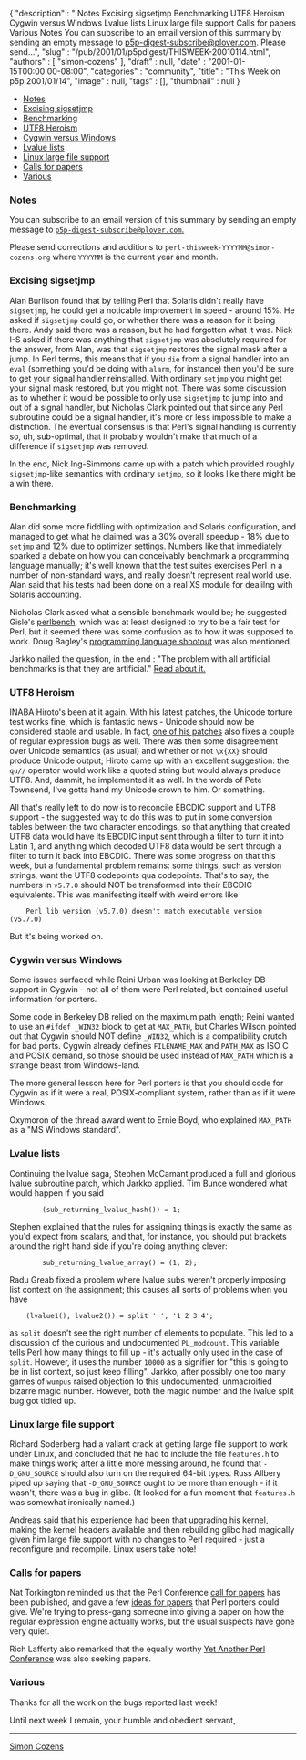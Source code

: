 {
   "description" : " Notes Excising sigsetjmp Benchmarking UTF8 Heroism Cygwin versus Windows Lvalue lists Linux large file support Calls for papers Various Notes You can subscribe to an email version of this summary by sending an empty message to p5p-digest-subscribe@plover.com. Please send...",
   "slug" : "/pub/2001/01/p5pdigest/THISWEEK-20010114.html",
   "authors" : [
      "simon-cozens"
   ],
   "draft" : null,
   "date" : "2001-01-15T00:00:00-08:00",
   "categories" : "community",
   "title" : "This Week on p5p 2001/01/14",
   "image" : null,
   "tags" : [],
   "thumbnail" : null
}



-   [Notes](#Notes)
-   [Excising sigsetjmp](#Excising_sigsetjmp)
-   [Benchmarking](#Benchmarking)
-   [UTF8 Heroism](#UTF8_Heroism)
-   [Cygwin versus Windows](#Cygwin_versus_Windows)
-   [Lvalue lists](#Lvalue_lists)
-   [Linux large file support](#Linux_large_file_support)
-   [Calls for papers](#Calls_for_papers)
-   [Various](#Various)

### <span id="Notes">Notes</span>

You can subscribe to an email version of this summary by sending an empty message to [`p5p-digest-subscribe@plover.com`.](mailto:p5p-digest-subscribe@plover.com)

Please send corrections and additions to `perl-thisweek-YYYYMM@simon-cozens.org` where `YYYYMM` is the current year and month.

### <span id="Excising_sigsetjmp">Excising sigsetjmp</span>

Alan Burlison found that by telling Perl that Solaris didn't really have `sigsetjmp`, he could get a noticable improvement in speed - around 15%. He asked if `sigsetjmp` could go, or whether there was a reason for it being there. Andy said there was a reason, but he had forgotten what it was. Nick I-S asked if there was anything that `sigsetjmp` was absolutely required for - the answer, from Alan, was that `sigsetjmp` restores the signal mask after a jump. In Perl terms, this means that if you `die` from a signal handler into an `eval` (something you'd be doing with `alarm`, for instance) then you'd be sure to get your signal handler reinstalled. With ordinary `setjmp` you might get your signal mask restored, but you might not. There was some discussion as to whether it would be possible to only use `sigsetjmp` to jump into and out of a signal handler, but Nicholas Clark pointed out that since any Perl subroutine could be a signal handler, it's more or less impossible to make a distinction. The eventual consensus is that Perl's signal handling is currently so, uh, sub-optimal, that it probably wouldn't make that much of a difference if `sigsetjmp` was removed.

In the end, Nick Ing-Simmons came up with a patch which provided roughly `sigsetjmp`-like semantics with ordinary `setjmp`, so it looks like there might be a win there.

### <span id="Benchmarking">Benchmarking</span>

Alan did some more fiddling with optimization and Solaris configuration, and managed to get what he claimed was a 30% overall speedup - 18% due to `setjmp` and 12% due to optimizer settings. Numbers like that immediately sparked a debate on how you can conceivably benchmark a programming language manually; it's well known that the test suites exercises Perl in a number of non-standard ways, and really doesn't represent real world use. Alan said that his tests had been done on a real XS module for dealilng with Solaris accounting.

Nicholas Clark asked what a sensible benchmark would be; he suggested Gisle's [perlbench](https://metacpan.org/search?q=perlbench), which was at least designed to try to be a fair test for Perl, but it seemed there was some confusion as to how it was supposed to work. Doug Bagley's [programming language shootout](http://www.bagley.org/~doug/shootout/) was also mentioned.

Jarkko nailed the question, in the end : "The problem with all artificial benchmarks is that they are artificial." [Read about it.](https://www.nntp.perl.org/group/perl.perl5.porters/2001/-01/msg00401.html)

### <span id="UTF8_Heroism">UTF8 Heroism</span>

INABA Hiroto's been at it again. With his latest patches, the Unicode torture test works fine, which is fantastic news - Unicode should now be considered stable and usable. In fact, [one of his patches](https://www.nntp.perl.org/group/perl.perl5.porters/2001/-01/msg00326.html) also fixes a couple of regular expression bugs as well. There was then some disagreement over Unicode semantics (as usual) and whether or not `\x{XX}` should produce Unicode output; Hiroto came up with an excellent suggestion: the `qu//` operator would work like a quoted string but would always produce UTF8. And, dammit, he implemented it as well. In the words of Pete Townsend, I've gotta hand my Unicode crown to him. Or something.

All that's really left to do now is to reconcile EBCDIC support and UTF8 support - the suggested way to do this was to put in some conversion tables between the two character encodings, so that anything that created UTF8 data would have its EBCDIC input sent through a filter to turn it into Latin 1, and anything which decoded UTF8 data would be sent through a filter to turn it back into EBCDIC. There was some progress on that this week, but a fundamental problem remains: some things, such as version strings, want the UTF8 codepoints qua codepoints. That's to say, the numbers in `v5.7.0` should NOT be transformed into their EBCDIC equivalents. This was manifesting itself with weird errors like

        Perl lib version (v5.7.0) doesn't match executable version (v5.7.0)

But it's being worked on.

### <span id="Cygwin_versus_Windows">Cygwin versus Windows</span>

Some issues surfaced while Reini Urban was looking at Berkeley DB support in Cygwin - not all of them were Perl related, but contained useful information for porters.

Some code in Berkeley DB relied on the maximum path length; Reini wanted to use an `#ifdef _WIN32` block to get at `MAX_PATH`, but Charles Wilson pointed out that Cygwin should NOT define `_WIN32`, which is a compatibility crutch for bad ports. Cygwin already defines `FILENAME_MAX` and `PATH_MAX` as ISO C and POSIX demand, so those should be used instead of `MAX_PATH` which is a strange beast from Windows-land.

The more general lesson here for Perl porters is that you should code for Cygwin as if it were a real, POSIX-compliant system, rather than as if it were Windows.

Oxymoron of the thread award went to Ernie Boyd, who explained `MAX_PATH` as a "MS Windows standard".

### <span id="Lvalue_lists">Lvalue lists</span>

Continuing the lvalue saga, Stephen McCamant produced a full and glorious lvalue subroutine patch, which Jarkko applied. Tim Bunce wondered what would happen if you said

            (sub_returning_lvalue_hash()) = 1;

Stephen explained that the rules for assigning things is exactly the same as you'd expect from scalars, and that, for instance, you should put brackets around the right hand side if you're doing anything clever:

            sub_returning_lvalue_array() = (1, 2);

Radu Greab fixed a problem where lvalue subs weren't properly imposing list context on the assignment; this causes all sorts of problems when you have

        (lvalue1(), lvalue2()) = split ' ', '1 2 3 4';

as `split` doesn't see the right number of elements to populate. This led to a discussion of the curious and undocumented `PL_modcount`. This variable tells Perl how many things to fill up - it's actually only used in the case of `split`. However, it uses the number `10000` as a signifier for "this is going to be in list context, so just keep filling". Jarkko, after possibly one too many games of `wumpus` raised objection to this undocumented, unmacroified bizarre magic number. However, both the magic number and the lvalue split bug got tidied up.

### <span id="Linux_large_file_support">Linux large file support</span>

Richard Soderberg had a valiant crack at getting large file support to work under Linux, and concluded that he had to include the file `features.h` to make things work; after a little more messing around, he found that `-D_GNU_SOURCE` should also turn on the required 64-bit types. Russ Allbery piped up saying that `-D_GNU_SOURCE` ought to be more than enough - if it wasn't, there was a bug in glibc. (It looked for a fun moment that `features.h` was somewhat ironically named.)

Andreas said that his experience had been that upgrading his kernel, making the kernel headers available and then rebuilding glibc had magically given him large file support with no changes to Perl required - just a reconfigure and recompile. Linux users take note!

### <span id="Calls_for_papers">Calls for papers</span>

Nat Torkington reminded us that the Perl Conference [call for papers](http://conferences.oreilly.com/perl5/) has been published, and gave a few [ideas for papers](https://www.nntp.perl.org/group/perl.perl5.porters/2001/-01/msg00654.html) that Perl porters could give. We're trying to press-gang someone into giving a paper on how the regular expression engine actually works, but the usual suspects have gone very quiet.

Rich Lafferty also remarked that the equally worthy [Yet Another Perl Conference](http://yapc.org/America/) was also seeking papers.

### <span id="Various">Various</span>

Thanks for all the work on the bugs reported last week!

Until next week I remain, your humble and obedient servant,

------------------------------------------------------------------------

[Simon Cozens](mailto:simon@brecon.co.uk)
